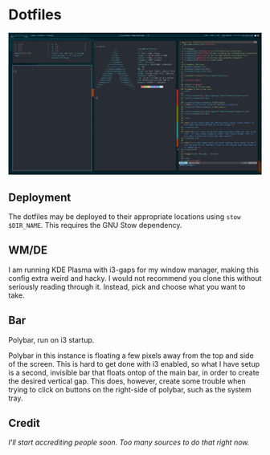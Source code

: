 # Dotfiles

![](.meta/general.png "General Screenshot")

## Deployment

The dotfiles may be deployed to their appropriate locations using `stow $DIR_NAME`. This requires the GNU Stow dependency.

## WM/DE

I am running KDE Plasma with i3-gaps for my window manager, making this config extra weird and hacky. I would not recommend you clone this without seriously reading through it. Instead, pick and choose what you want to take.

## Bar

Polybar, run on i3 startup.

Polybar in this instance is floating a few pixels away from the top and side of the screen. This is hard to get done with i3 enabled, so what I have setup is a second, invisible bar that floats ontop of the main bar, in order to create the desired vertical gap. This does, however, create some trouble when trying to click on buttons on the right-side of polybar, such as the system tray.

## Credit

*I'll start accrediting people soon. Too many sources to do that right now.*
